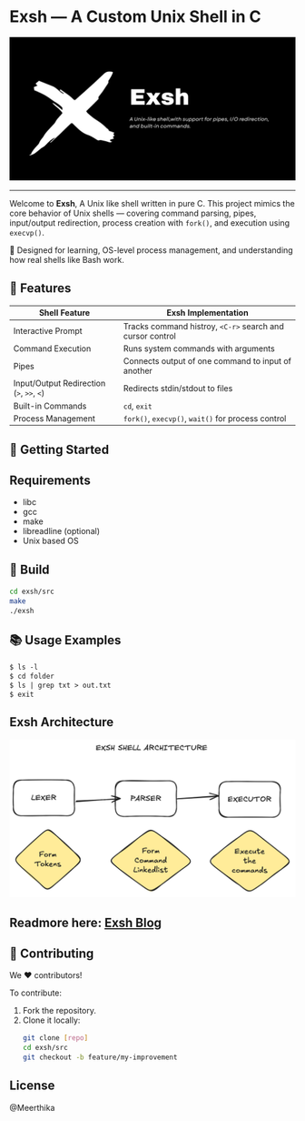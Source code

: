 # **Exsh — A Custom Unix Shell in C**

![Alt Text](exsh.png)

---


Welcome to **Exsh**, A Unix like shell written in pure C. This project mimics the core behavior of Unix shells — covering command parsing, pipes, input/output redirection, process creation with `fork()`, and execution using `execvp()`.

🔬 Designed for learning, OS-level process management, and understanding how real shells like Bash work.


## 🌟 Features

| Shell Feature                 | Exsh Implementation                                  |
|-------------------------------|-----------------------------------------------------|
| Interactive Prompt            | Tracks command histroy, `<C-r>` search and cursor control |
| Command Execution             | Runs system commands with arguments                 |
| Pipes                   | Connects output of one command to input of another |
| Input/Output Redirection (`>`, `>>`, `<`) | Redirects stdin/stdout to files           |
| Built-in Commands             | `cd`, `exit`                                        |
| Process Management            | `fork()`, `execvp()`, `wait()` for process control |

## 🚀 Getting Started

## Requirements
   * libc
   * gcc
   * make
   * libreadline (optional)
   * Unix based OS

## 🔧 Build

```bash
cd exsh/src
make
./exsh
```
## 📚 Usage Examples
```
$ ls -l
$ cd folder
$ ls | grep txt > out.txt
$ exit
```

## Exsh Architecture

![Alt Text](arch.png)


## Readmore here: [Exsh Blog](https://medium.com/@meerthika/building-a-shell-in-c-understanding-fork-pipes-and-file-descriptors-fc030ca7549d)

## 🤝 Contributing

We ❤️ contributors!

To contribute:

1. Fork the repository.
2. Clone it locally:
   ```bash
   git clone [repo]
   cd exsh/src
   git checkout -b feature/my-improvement
   ```
## License
@Meerthika


